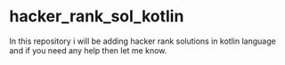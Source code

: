 # hacker_rank_sol_kotlin

In this repository i will be adding hacker rank solutions in kotlin language and if you need any help then let me know.
